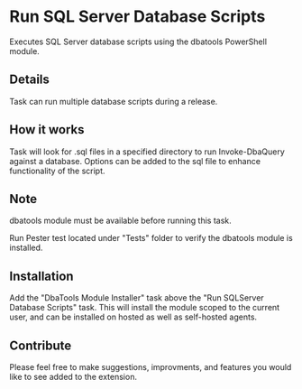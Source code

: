 # Run SQL Server Database Scripts

Executes SQL Server database scripts using the dbatools PowerShell module.

## Details

Task can run multiple database scripts during a release.

## How it works

Task will look for .sql files in a specified directory to run Invoke-DbaQuery against a database. Options can be added to the sql file to enhance functionality of the script.

## Note

dbatools module must be available before running this task.

Run Pester test located under "Tests" folder to verify the dbatools module is installed. 

## Installation

Add the "DbaTools Module Installer" task above the "Run SQLServer Database Scripts" task. This will install the module scoped to the current user, and can be installed on hosted as well as self-hosted agents.

## Contribute 

Please feel free to make suggestions, improvments, and features you would like to see added to the extension.